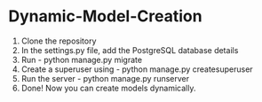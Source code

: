# Dynamic-Model-Creation

1. Clone the repository
2. In the settings.py file, add the PostgreSQL database details
3. Run - python manage.py migrate
4. Create a superuser using - python manage.py createsuperuser
5. Run the server - python manage.py runserver
6. Done! Now you can create models dynamically.
